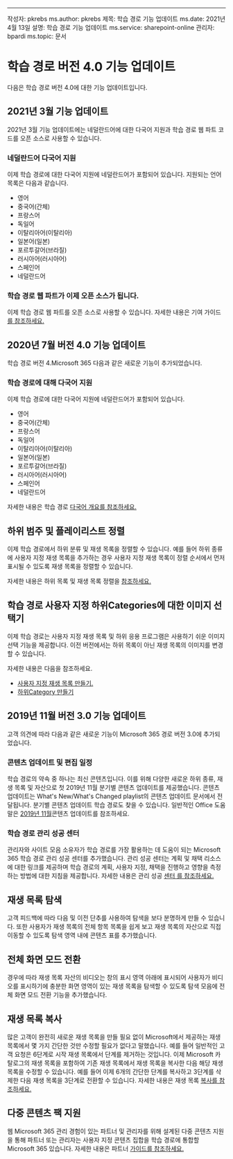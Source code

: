---
작성자: pkrebs ms.author: pkrebs 제목: 학습 경로 기능 업데이트 ms.date: 2021년 4월 13일 설명: 학습 경로 기능 업데이트 ms.service: sharepoint-online 관리자: bpardi ms.topic: 문서

# <a name="learning-pathways-version-40-feature-updates"></a>학습 경로 버전 4.0 기능 업데이트
다음은 학습 경로 버전 4.0에 대한 기능 업데이트입니다.  

## <a name="march-2021-feature-updates"></a>2021년 3월 기능 업데이트
2021년 3월 기능 업데이트에는 네덜란드어에 대한 다국어 지원과 학습 경로 웹 파트 코드를 오픈 소스로 사용할 수 있습니다. 

### <a name="multilingual-support-for-dutch"></a>네덜란드어 다국어 지원 
이제 학습 경로에 대한 다국어 지원에 네덜란드어가 포함되어 있습니다. 지원되는 언어 목록은 다음과 같습니다. 
- 영어     
- 중국어(간체) 
- 프랑스어 
- 독일어 
- 이탈리아어(이탈리아) 
- 일본어(일본) 
- 포르투갈어(브라질) 
- 러시아어(러시아어) 
- 스페인어
- 네덜란드어 

### <a name="learning-pathways-web-part-is-now-open-source"></a>학습 경로 웹 파트가 이제 오픈 소스가 됩니다.
이제 학습 경로 웹 파트를 오픈 소스로 사용할 수 있습니다. 자세한 내용은 기여 가이드 [를 참조하세요.](https://github.com/pnp/custom-learning-office-365#contributions)

## <a name="july-2020-version-40-feature-updates"></a>2020년 7월 버전 4.0 기능 업데이트 

학습 경로 버전 4.Microsoft 365 다음과 같은 새로운 기능이 추가되었습니다. 

### <a name="multilingual-support-for-learning-pathways"></a>학습 경로에 대해 다국어 지원 
이제 학습 경로에 대한 다국어 지원에 네덜란드어가 포함되어 있습니다. 
- 영어     
- 중국어(간체) 
- 프랑스어 
- 독일어 
- 이탈리아어(이탈리아) 
- 일본어(일본) 
- 포르투갈어(브라질) 
- 러시아어(러시아어) 
- 스페인어
- 네덜란드어 


자세한 내용은 학습 경로 [다국어 개요를 참조하세요.](custom_overview.md) 

## <a name="sort-subcategories-and-playlists"></a>하위 범주 및 플레이리스트 정렬

이제 학습 경로에서 하위 분류 및 재생 목록을 정렬할 수 있습니다. 예를 들어 하위 종류에 사용자 지정 재생 목록을 추가하는 경우 사용자 지정 재생 목록이 정렬 순서에서 먼저 표시될 수 있도록 재생 목록을 정렬할 수 있습니다. 

자세한 내용은 하위 목록 및 재생 목록 정렬을 [참조하세요.](custom_sortsubplay.md) 

## <a name="image-picker-for-learning-pathways-custom-subcategories"></a>학습 경로 사용자 지정 하위Categories에 대한 이미지 선택기 
이제 학습 경로는 사용자 지정 재생 목록 및 하위 응용 프로그램은 사용하기 쉬운 이미지 선택 기능을 제공합니다.  이전 버전에서는 하위 목록이 아닌 재생 목록의 이미지를 변경할 수 있습니다.  

자세한 내용은 다음을 참조하세요.
- [사용자 지정 재생 목록 만들기.](custom_createnewplaylist.md) 
- [하위Category 만들기](custom_createnewcat.md)

## <a name="november-2019-version-30-feature-updates"></a>2019년 11월 버전 3.0 기능 업데이트
고객 의견에 따라 다음과 같은 새로운 기능이 Microsoft 365 경로 버전 3.0에 추가되었습니다.

### <a name="content-updates-and-editorial-calendar"></a>콘텐츠 업데이트 및 편집 일정
학습 경로의 약속 중 하나는 최신 콘텐츠입니다. 이를 위해 다양한 새로운 하위 종류, 재생 목록 및 자산으로 첫 2019년 11월 분기별 콘텐츠 업데이트를 제공했습니다. 콘텐츠 업데이트는 What's New/What's Changed playlist의 콘텐츠 업데이트 문서에서 전달됩니다. 분기별 콘텐츠 업데이트 학습 경로도 찾을 수 있습니다. 일반적인 Office 도움말은 [2019년 11월](custom_contentupdates.md)콘텐츠 업데이트를 참조하세요.

### <a name="learning-pathways-admin-success-center"></a>학습 경로 관리 성공 센터
관리자와 사이트 모음 소유자가 학습 경로를 가장 활용하는 데 도움이 되는 Microsoft 365 학습 경로 관리 성공 센터를 추가했습니다. 관리 성공 센터는 계획 및 채택 리소스에 대한 링크를 제공하며 학습 경로의 계획, 사용자 지정, 채택을 진행하고 영향을 측정하는 방법에 대한 지침을 제공합니다. 자세한 내용은 관리 성공 [센터 를 참조하세요.](custom_successcenter.md)

## <a name="playlist-navigation"></a>재생 목록 탐색
고객 피드백에 따라 다음 및 이전 단추를 사용하여 탐색을 보다 분명하게 만들 수 있습니다. 또한 사용자가 재생 목록의 전체 항목 목록을 쉽게 보고 재생 목록의 자산으로 직접 이동할 수 있도록 탐색 영역 내에 콘텐츠 표를 추가했습니다.

## <a name="toggle-full-screen-mode"></a>전체 화면 모드 전환
경우에 따라 재생 목록 자산의 비디오는 창의 표시 영역 아래에 표시되어 사용자가 비디오를 표시하기에 충분한 화면 영역이 있는 재생 목록을 탐색할 수 있도록 탐색 모음에 전체 화면 모드 전환 기능을 추가했습니다.

## <a name="copy-a-playlist"></a>재생 목록 복사
많은 고객이 완전히 새로운 재생 목록을 만들 필요 없이 Microsoft에서 제공하는 재생 목록에서 몇 가지 간단한 것만 수정할 필요가 없다고 말했습니다. 예를 들어 일반적인 고객 요청은 6단계로 시작 재생 목록에서 단계를 제거하는 것입니다. 이제 Microsoft 카탈로그의 재생 목록을 포함하여 기존 재생 목록에서 재생 목록을 복사한 다음 해당 재생 목록을 수정할 수 있습니다. 예를 들어 이제 6개의 간단한 단계를 복사하고 3단계를 삭제한 다음 재생 목록을 3단계로 전환할 수 있습니다. 자세한 내용은 재생 목록 [복사를 참조하세요.](custom_copyplaylist.md)

## <a name="multi-content-pack-support"></a>다중 콘텐츠 팩 지원
웹 Microsoft 365 관리 경험이 있는 파트너 및 관리자를 위해 설계된 다중 콘텐츠 지원을 통해 파트너 또는 관리자는 사용자 지정 콘텐츠 집합을 학습 경로에 통합할 Microsoft 365 있습니다. 자세한 내용은 파트너 [가이드를 참조하세요.](custom_partnerguide.md)

